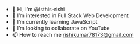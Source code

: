 - 👋 Hi, I’m @isthis-rishi
- 👀 I’m interested in Full Stack Web Development
- 🌱 I’m currently learning JavaScript
- 💞️ I’m looking to collaborate on YouTube
- 📫 How to reach me rishikumar78173@gmail.com

<!---
isthis-rishi/isthis-rishi is a ✨ special ✨ repository because its `README.md` (this file) appears on your GitHub profile.
You can click the Preview link to take a look at your changes.
--->
